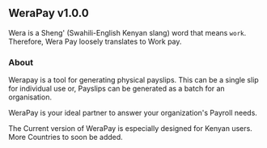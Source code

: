 ## WeraPay v1.0.0

Wera is a Sheng' (Swahili-English Kenyan slang) word that means `work`. Therefore, Wera Pay loosely translates to Work pay.

### About

Werapay is a tool for generating physical payslips. This can be a single slip for individual use or, Payslips can be generated as a batch for an organisation.


WeraPay is your ideal partner to answer your organization's Payroll needs.


The Current version of WeraPay is especially designed for Kenyan users. More Countries to soon be added.  







